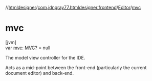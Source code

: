 //[htmldesigner](../../../index.md)/[com.jdngray77.htmldesigner.frontend](../index.md)/[Editor](index.md)/[mvc](mvc.md)

# mvc

[jvm]\
var [mvc](mvc.md): [MVC](../../com.jdngray77.htmldesigner/-m-v-c/index.md)? = null

The model view controller for the IDE.

Acts as a mid-point between the front-end (particularly the current document editor) and back-end.
